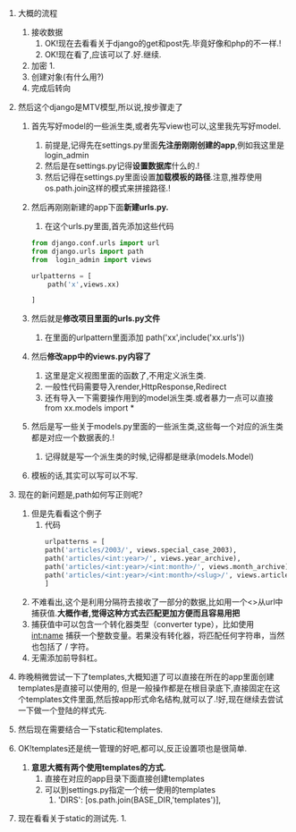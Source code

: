 1. 大概的流程
    1. 接收数据
        1. OK!现在去看看关于django的get和post先.毕竟好像和php的不一样.!
        2. OK!现在看了,应该可以了.好.继续.
    2. 加密
        1. 
    3. 创建对象(有什么用?)
    4. 完成后转向

2. 然后这个django是MTV模型,所以说,按步骤走了
    1. 首先写好model的一些派生类,或者先写view也可以,这里我先写好model.
        1. 前提是,记得先在settings.py里面**先注册刚刚创建的app**,例如我这里是login_admin
        2. 然后是在settings.py记得**设置数据库**什么的.!
        3. 然后记得在settings.py里面设置**加载模板的路径**.注意,推荐使用os.path.join这样的模式来拼接路径.!
    2. 然后再刚刚新建的app下面**新建urls.py.**
        1. 在这个urls.py里面,首先添加这些代码
        ```python
        from django.conf.urls import url
        from django.urls import path
        from  login_admin import views

        urlpatterns = [
            path('x',views.xx)

        ]
        ```
    3. 然后就是**修改项目里面的urls.py文件**
        1. 在里面的urlpattern里面添加
            path('xx',include('xx.urls'))
    
    4. 然后**修改app中的views.py内容了**
        1. 这里是定义视图里面的函数了,不用定义派生类.
        2. 一般性代码需要导入render,HttpResponse,Redirect
        3. 还有导入一下需要操作用到的model派生类.或者暴力一点可以直接from xx.models import *

    5. 然后是写一些关于models.py里面的一些派生类,这些每一个对应的派生类都是对应一个数据表的.!
        1. 记得就是写一个派生类的时候,记得都是继承(models.Model)

    6. 模板的话,其实可以写可以不写.
            
3. 现在的新问题是,path如何写正则呢?
    1. 但是先看看这个例子
        1. 代码
            ```python
            urlpatterns = [  
            path('articles/2003/', views.special_case_2003),  
            path('articles/<int:year>/', views.year_archive),  
            path('articles/<int:year>/<int:month>/', views.month_archive),  
            path('articles/<int:year>/<int:month>/<slug>/', views.article_detail),  
            ]  
            ```
    2. 不难看出,这个是利用分隔符去接收了一部分的数据,比如用一个<>从url中捕获值.**大概作者,觉得这种方式去匹配更加方便而且容易用把**
    3. 捕获值中可以包含一个转化器类型（converter type），比如使用 <int:name> 捕获一个整数变量。若果没有转化器，将匹配任何字符串，当然也包括了 / 字符。
    4. 无需添加前导斜杠。

4. 昨晚稍微尝试一下了templates,大概知道了可以直接在所在的app里面创建templates是直接可以使用的,
    但是一般操作都是在根目录底下,直接固定在这个templates文件里面,然后按app形式命名结构,就可以了.!好,现在继续去尝试一下做一个登陆的样式先.

5. 然后现在需要结合一下static和templates.
6. OK!templates还是统一管理的好吧,都可以,反正设置项也是很简单.
    1. **意思大概有两个使用templates的方式.**
        1. 直接在对应的app目录下面直接创建templates
        2. 可以到settings.py指定一个统一使用的templates
            1. 'DIRS': [os.path.join(BASE_DIR,'templates')],
7. 现在看看关于static的测试先.
    1. 